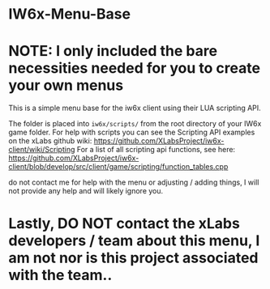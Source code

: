 # IW6x-Menu-Base
# NOTE: I only included the bare necessities needed for you to create your own menus

This is a simple menu base for the iw6x client using their LUA scripting API. 

The folder is placed into ``iw6x/scripts/`` from the root directory of your IW6x game folder. 
For help with scripts you can see the Scripting API examples on the xLabs github wiki: https://github.com/XLabsProject/iw6x-client/wiki/Scripting
For a list of all scripting api functions, see here: https://github.com/XLabsProject/iw6x-client/blob/develop/src/client/game/scripting/function_tables.cpp

do not contact me for help with the menu or adjusting / adding things, I will not provide any help and will likely ignore you. 

# Lastly, DO NOT contact the xLabs developers / team about this menu, I am not nor is this project associated with the team.. 
